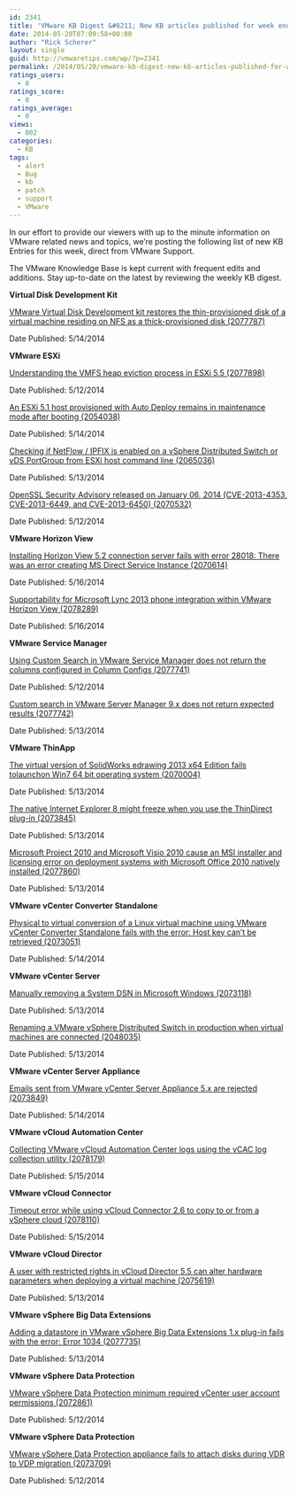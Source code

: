 ```yaml
---
id: 2341
title: 'VMware KB Digest &#8211; New KB articles published for week ending 5/17/14'
date: 2014-05-20T07:09:58+00:00
author: "Rick Scherer"
layout: single
guid: http://vmwaretips.com/wp/?p=2341
permalink: /2014/05/20/vmware-kb-digest-new-kb-articles-published-for-week-ending-51714/
ratings_users:
  - 0
ratings_score:
  - 0
ratings_average:
  - 0
views:
  - 802
categories:
  - KB
tags:
  - alert
  - Bug
  - kb
  - patch
  - support
  - VMware
---
```

In our effort to provide our viewers with up to the minute information on VMware related news and topics, we&#8217;re posting the following list of new KB Entries for this week, direct from VMware Support.

<!--more-->

The VMware Knowledge Base is kept current with frequent edits and additions. Stay up-to-date on the latest by reviewing the weekly KB digest.

**Virtual Disk Development Kit**
  
[VMware Virtual Disk Development kit restores the thin-provisioned disk of a virtual machine residing on NFS as a thick-provisioned disk (2077787)](http://bit.ly/1mSoTJI)
  
Date Published: 5/14/2014

**VMware ESXi**
  
[Understanding the VMFS heap eviction process in ESXi 5.5 (2077898)](http://bit.ly/1jR2CGx)
  
Date Published: 5/12/2014
  
[An ESXi 5.1 host provisioned with Auto Deploy remains in maintenance mode after booting (2054038)](http://bit.ly/1mSoTJN)
  
Date Published: 5/14/2014
  
[Checking if NetFlow / IPFIX is enabled on a vSphere Distributed Switch or vDS PortGroup from ESXi host command line (2065036)](http://bit.ly/1mSoTJO)
  
Date Published: 5/13/2014
  
[OpenSSL Security Advisory released on January 06, 2014 (CVE-2013-4353, CVE-2013-6449, and CVE-2013-6450) (2070532)](http://bit.ly/1mSoTJQ)
  
Date Published: 5/12/2014

**VMware Horizon View**
  
[Installing Horizon View 5.2 connection server fails with error 28018: There was an error creating MS Direct Service Instance (2070614)](http://bit.ly/1mSoRlb)
  
Date Published: 5/16/2014
  
[Supportability for Microsoft Lync 2013 phone integration within VMware Horizon View (2078289)](http://bit.ly/1mSoTJR)
  
Date Published: 5/16/2014

**VMware Service Manager**
  
[Using Custom Search in VMware Service Manager does not return the columns configured in Column Configs (2077741)](http://bit.ly/1mSoU07)
  
Date Published: 5/12/2014
  
[Custom search in VMware Server Manager 9.x does not return expected results (2077742)](http://bit.ly/1mSoU08)
  
Date Published: 5/13/2014

**VMware ThinApp**
  
[The virtual version of SolidWorks edrawing 2013 x64 Edition fails tolaunchon Win7 64 bit operating system (2070004)](http://bit.ly/1jR2CGK)
  
Date Published: 5/13/2014
  
[The native Internet Explorer 8 might freeze when you use the ThinDirect plug-in (2073845)](http://bit.ly/1mSoRBt)
  
Date Published: 5/13/2014
  
[Microsoft Project 2010 and Microsoft Visio 2010 cause an MSI installer and licensing error on deployment systems with Microsoft Office 2010 natively installed (2077860)](http://bit.ly/1jR2Duc)
  
Date Published: 5/13/2014

**VMware vCenter Converter Standalone**
  
[Physical to virtual conversion of a Linux virtual machine using VMware vCenter Converter Standalone fails with the error: Host key can’t be retrieved (2073051)](http://bit.ly/1jR2Dud)
  
Date Published: 5/14/2014

**VMware vCenter Server**
  
[Manually removing a System DSN in Microsoft Windows (2073118)](http://bit.ly/1mSoRBw)
  
Date Published: 5/13/2014
  
[Renaming a VMware vSphere Distributed Switch in production when virtual machines are connected (2048035)](http://bit.ly/1mSoRBz)
  
Date Published: 5/13/2014

**VMware vCenter Server Appliance**
  
[Emails sent from VMware vCenter Server Appliance 5.x are rejected (2073849)](http://bit.ly/1mSoRBD)
  
Date Published: 5/14/2014

**VMware vCloud Automation Center**
  
[Collecting VMware vCloud Automation Center logs using the vCAC log collection utility (2078179)](http://bit.ly/1jR2DKE)
  
Date Published: 5/15/2014

**VMware vCloud Connector**
  
[Timeout error while using vCloud Connector 2.6 to copy to or from a vSphere cloud (2078110)](http://bit.ly/1mSoUgD)
  
Date Published: 5/15/2014

**VMware vCloud Director**
  
[A user with restricted rights in vCloud Director 5.5 can alter hardware parameters when deploying a virtual machine (2075619)](http://bit.ly/1mSoUgF)
  
Date Published: 5/13/2014

**VMware vSphere Big Data Extensions**
  
[Adding a datastore in VMware vSphere Big Data Extensions 1.x plug-in fails with the error: Error 1034 (2077735)](http://bit.ly/1mSoUgG)
  
Date Published: 5/13/2014

**VMware vSphere Data Protection**
  
[VMware vSphere Data Protection minimum required vCenter user account permissions (2072861)](http://bit.ly/1jR2DKG)
  
Date Published: 5/12/2014

**VMware vSphere Data Protection**
  
[VMware vSphere Data Protection appliance fails to attach disks during VDR to VDP migration (2073709)](http://bit.ly/1mSoUgJ)
  
Date Published: 5/12/2014
